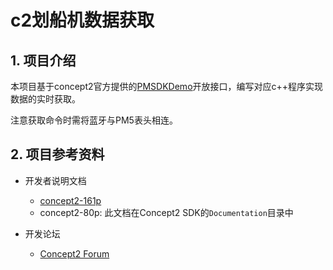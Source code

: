 # c2划船机数据获取

## 1. 项目介绍

本项目基于concept2官方提供的[PMSDKDemo](https://www.concept2.com/service/software/software-development)开放接口，编写对应c++程序实现数据的实时获取。

注意获取命令时需将蓝牙与PM5表头相连。

## 2. 项目参考资料

- 开发者说明文档
  - [concept2-161p](https://www.concept2.com/files/pdf/us/monitors/PM5_CSAFECommunicationDefinition.pdf)	
  - concept2-80p:  此文档在Concept2 SDK的`Documentation`目录中

- 开发论坛
  - [Concept2 Forum](https://www.c2forum.com/index.php?sid=2255071b4de0aaa3addbf2d7e8805a36)